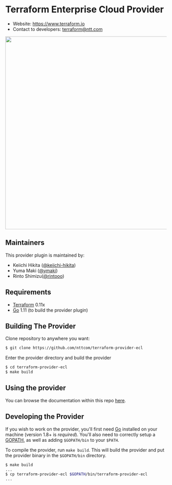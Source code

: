 Terraform Enterprise Cloud Provider
===================================

- Website: https://www.terraform.io
- Contact to developers: [terraform@ntt.com](mailto:terraform@ntt.com)

<img src="https://cdn.rawgit.com/hashicorp/terraform-website/master/content/source/assets/images/logo-hashicorp.svg" width="600px">

Maintainers
-----------

This provider plugin is maintained by:

* Keiichi Hikita ([@keiichi-hikita](https://github.com/keiichi-hikita))
* Yuma Maki ([@ymaki](https://github.com/ymaki))
* Rinto Shimizu([@rintooo](https://github.com/rintooo))

Requirements
------------

-	[Terraform](https://www.terraform.io/downloads.html) 0.11x
-	[Go](https://golang.org/doc/install) 1.11 (to build the provider plugin)

Building The Provider
---------------------

Clone repository to anywhere you want: 

```sh
$ git clone https://github.com/nttcom/terraform-provider-ecl 
```

Enter the provider directory and build the provider

```sh
$ cd terraform-provider-ecl
$ make build
```

Using the provider
----------------------
You can browse the documentation within this repo [here](https://github.com/nttcom/terraform-provider-ecl/tree/master/website/docs).

Developing the Provider
---------------------------

If you wish to work on the provider, you'll first need [Go](http://www.golang.org) installed on your machine (version 1.8+ is *required*). You'll also need to correctly setup a [GOPATH](http://golang.org/doc/code.html#GOPATH), as well as adding `$GOPATH/bin` to your `$PATH`.

To compile the provider, run `make build`. This will build the provider and put the provider binary in the `$GOPATH/bin` directory.

```sh
$ make build
...
$ cp terraform-provider-ecl $GOPATH/bin/terraform-provider-ecl
...
```
